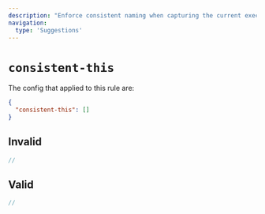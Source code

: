 ```yaml
---
description: "Enforce consistent naming when capturing the current execution context"
navigation:
  type: 'Suggestions'
---
```


# `consistent-this`

The config that applied to this rule are:

```json
{
  "consistent-this": []
}
```

## Invalid

```js invalid
//
```

## Valid

```js valid
//
```
  